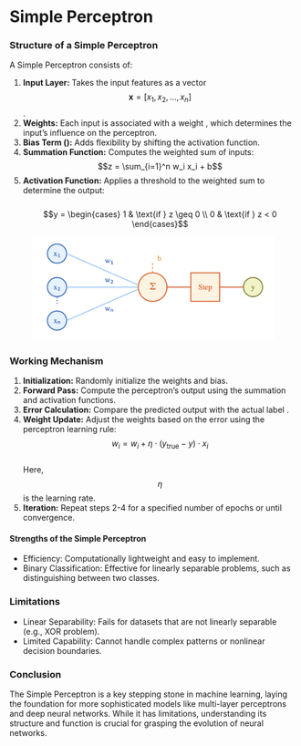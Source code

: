 # Simple Perceptron

### Structure of a Simple Perceptron

A Simple Perceptron consists of:

1. **Input Layer:** Takes the input features as a vector $$\mathbf{x} = [x_1, x_2, \dots, x_n]$$.
2. **Weights:** Each input is associated with a weight , which determines the input’s influence on the perceptron.
3. **Bias Term ():** Adds flexibility by shifting the activation function.
4. **Summation Function:** Computes the weighted sum of inputs: $$z = \sum_{i=1}^n w_i x_i + b$$
5. **Activation Function:** Applies a threshold to the weighted sum to determine the output: \
   \
   $$y = \begin{cases} 1 & \text{if } z \geq 0 \\ 0 & \text{if } z < 0 \end{cases}$$

<div align="left"><figure><img src="../../../.gitbook/assets/image (1) (1) (1) (1) (1) (1).png" alt="" width="563"><figcaption></figcaption></figure></div>

### Working Mechanism

1. **Initialization:** Randomly initialize the weights and bias.
2. **Forward Pass:** Compute the perceptron’s output using the summation and activation functions.
3. **Error Calculation:** Compare the predicted output  with the actual label .
4. **Weight Update:** Adjust the weights based on the error using the perceptron learning rule: $$w_i = w_i + \eta \cdot (y_{\text{true}} - y) \cdot x_i$$\
   Here, $$\eta$$ is the learning rate.
5. **Iteration:** Repeat steps 2-4 for a specified number of epochs or until convergence.

#### Strengths of the Simple Perceptron

* Efficiency: Computationally lightweight and easy to implement.
* Binary Classification: Effective for linearly separable problems, such as distinguishing between two classes.

### Limitations

* Linear Separability: Fails for datasets that are not linearly separable (e.g., XOR problem).
* Limited Capability: Cannot handle complex patterns or nonlinear decision boundaries.

### Conclusion

The Simple Perceptron is a key stepping stone in machine learning, laying the foundation for more sophisticated models like multi-layer perceptrons and deep neural networks. While it has limitations, understanding its structure and function is crucial for grasping the evolution of neural networks.
